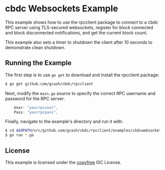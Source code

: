 cbdc Websockets Example
=======================

This example shows how to use the rpcclient package to connect to a cbdc RPC
server using TLS-secured websockets, register for block connected and block
disconnected notifications, and get the current block count.

This example also sets a timer to shutdown the client after 10 seconds to
demonstrate clean shutdown.

## Running the Example

The first step is to use `go get` to download and install the rpcclient package:

```bash
$ go get github.com/gcash/cbdc/rpcclient
```

Next, modify the `main.go` source to specify the correct RPC username and
password for the RPC server:

```Go
	User: "yourrpcuser",
	Pass: "yourrpcpass",
```

Finally, navigate to the example's directory and run it with:

```bash
$ cd $GOPATH/src/github.com/gcash/cbdc/rpcclient/examples/cbdcwebsockets
$ go run *.go
```

## License

This example is licensed under the [copyfree](http://copyfree.org) ISC License.

